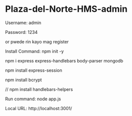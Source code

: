 # Plaza-del-Norte-HMS-admin

Username: admin

Password: 1234

or pwede rin kayo mag register

Install Command: npm init -y  

npm i express express-handlebars body-parser mongodb 

npm install express-session

npm install bcrypt

// npm install handlebars-helpers

Run command:
node app.js

Local URL:
http://localhost:3001/
